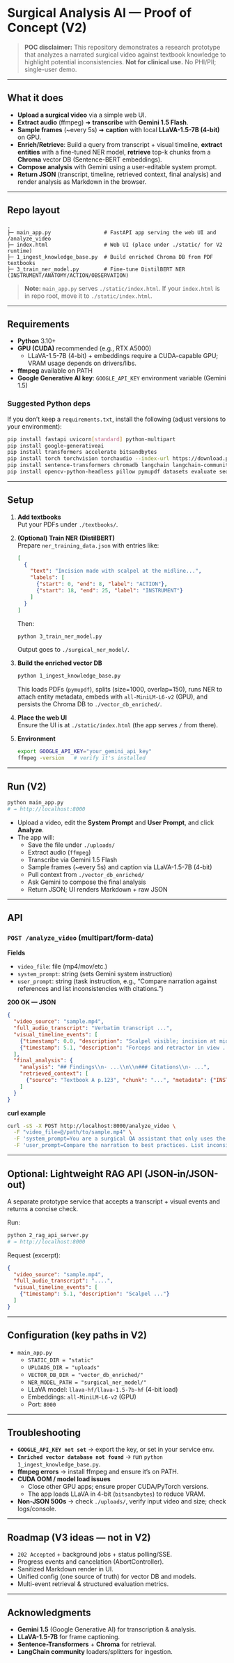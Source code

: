 # Surgical Analysis AI — Proof of Concept (V2)

> **POC disclaimer:** This repository demonstrates a research prototype that analyzes a narrated surgical video against textbook knowledge to highlight potential inconsistencies. **Not for clinical use.** No PHI/PII; single-user demo.

---

## What it does

- **Upload a surgical video** via a simple web UI.
- **Extract audio** (ffmpeg) ➜ **transcribe** with **Gemini 1.5 Flash**.
- **Sample frames** (~every 5s) ➜ **caption** with local **LLaVA-1.5-7B (4-bit)** on GPU.
- **Enrich/Retrieve**: Build a query from transcript + visual timeline, **extract entities** with a fine-tuned NER model, **retrieve** top-k chunks from a **Chroma** vector DB (Sentence-BERT embeddings).
- **Compose analysis** with Gemini using a user-editable system prompt.
- **Return JSON** (transcript, timeline, retrieved context, final analysis) and render analysis as Markdown in the browser.

---

## Repo layout

```
.
├─ main_app.py                 # FastAPI app serving the web UI and /analyze_video
├─ index.html                  # Web UI (place under ./static/ for V2 runtime)
├─ 1_ingest_knowledge_base.py  # Build enriched Chroma DB from PDF textbooks
├─ 3_train_ner_model.py        # Fine-tune DistilBERT NER (INSTRUMENT/ANATOMY/ACTION/OBSERVATION)
```

> **Note:** `main_app.py` serves `./static/index.html`. If your `index.html` is in repo root, move it to `./static/index.html`.

---

## Requirements

- **Python** 3.10+  
- **GPU (CUDA)** recommended (e.g., RTX A5000)  
  - LLaVA-1.5-7B (4-bit) + embeddings require a CUDA-capable GPU; VRAM usage depends on drivers/libs.
- **ffmpeg** available on PATH  
- **Google Generative AI key**: `GOOGLE_API_KEY` environment variable (Gemini 1.5)

### Suggested Python deps

If you don’t keep a `requirements.txt`, install the following (adjust versions to your environment):

```bash
pip install fastapi uvicorn[standard] python-multipart
pip install google-generativeai
pip install transformers accelerate bitsandbytes
pip install torch torchvision torchaudio --index-url https://download.pytorch.org/whl/cu121  # pick your CUDA
pip install sentence-transformers chromadb langchain langchain-community
pip install opencv-python-headless pillow pymupdf datasets evaluate seqeval
```

---

## Setup

1. **Add textbooks**  
   Put your PDFs under `./textbooks/`.

2. **(Optional) Train NER (DistilBERT)**  
   Prepare `ner_training_data.json` with entries like:
   ```json
   [
     {
       "text": "Incision made with scalpel at the midline...",
       "labels": [
         {"start": 0, "end": 8, "label": "ACTION"},
         {"start": 18, "end": 25, "label": "INSTRUMENT"}
       ]
     }
   ]
   ```
   Then:
   ```bash
   python 3_train_ner_model.py
   ```
   Output goes to `./surgical_ner_model/`.

3. **Build the enriched vector DB**  
   ```bash
   python 1_ingest_knowledge_base.py
   ```
   This loads PDFs (`pymupdf`), splits (size=1000, overlap=150), runs NER to attach entity metadata, embeds with `all-MiniLM-L6-v2` (GPU), and persists the Chroma DB to `./vector_db_enriched/`.

4. **Place the web UI**  
   Ensure the UI is at `./static/index.html` (the app serves `/` from there).

5. **Environment**  
   ```bash
   export GOOGLE_API_KEY="your_gemini_api_key"
   ffmpeg -version   # verify it's installed
   ```

---

## Run (V2)

```bash
python main_app.py
# → http://localhost:8000
```

- Upload a video, edit the **System Prompt** and **User Prompt**, and click **Analyze**.
- The app will:
  - Save the file under `./uploads/`
  - Extract audio (`ffmpeg`)
  - Transcribe via Gemini 1.5 Flash
  - Sample frames (~every 5s) and caption via LLaVA-1.5-7B (4-bit)
  - Pull context from `./vector_db_enriched/`
  - Ask Gemini to compose the final analysis
  - Return JSON; UI renders Markdown + raw JSON

---

## API

### `POST /analyze_video` (multipart/form-data)

**Fields**
- `video_file`: file (mp4/mov/etc.)
- `system_prompt`: string (sets Gemini system instruction)
- `user_prompt`: string (task instruction, e.g., “Compare narration against references and list inconsistencies with citations.”)

**200 OK — JSON**
```json
{
  "video_source": "sample.mp4",
  "full_audio_transcript": "Verbatim transcript ...",
  "visual_timeline_events": [
    {"timestamp": 0.0, "description": "Scalpel visible; incision at midline ..."},
    {"timestamp": 5.1, "description": "Forceps and retractor in view ..."}
  ],
  "final_analysis": {
    "analysis": "## Findings\\n- ...\\n\\n### Citations\\n- ...",
    "retrieved_context": [
      {"source": "Textbook A p.123", "chunk": "...", "metadata": {"INSTRUMENT": ["scalpel"], "ACTION": ["incision"]}}
    ]
  }
}
```

**curl example**
```bash
curl -sS -X POST http://localhost:8000/analyze_video \
  -F "video_file=@/path/to/sample.mp4" \
  -F 'system_prompt=You are a surgical QA assistant that only uses the provided references.' \
  -F 'user_prompt=Compare the narration to best practices. List inconsistencies and cite retrieved sources.'
```

---

## Optional: Lightweight RAG API (JSON-in/JSON-out)

A separate prototype service that accepts a transcript + visual events and returns a concise check.

Run:
```bash
python 2_rag_api_server.py
# → http://localhost:8000
```

Request (excerpt):
```json
{
  "video_source": "sample.mp4",
  "full_audio_transcript": "....",
  "visual_timeline_events": [
    {"timestamp": 5.1, "description": "Scalpel ..."}
  ]
}
```

---

## Configuration (key paths in V2)

- `main_app.py`
  - `STATIC_DIR = "static"`
  - `UPLOADS_DIR = "uploads"`
  - `VECTOR_DB_DIR = "vector_db_enriched/"`
  - `NER_MODEL_PATH = "surgical_ner_model/"`
  - LLaVA model: `llava-hf/llava-1.5-7b-hf` (4-bit load)
  - Embeddings: `all-MiniLM-L6-v2` (GPU)
  - Port: `8000`

---

## Troubleshooting

- **`GOOGLE_API_KEY not set`** → export the key, or set in your service env.
- **`Enriched vector database not found`** → run `python 1_ingest_knowledge_base.py`.
- **ffmpeg errors** → install ffmpeg and ensure it’s on PATH.
- **CUDA OOM / model load issues**
  - Close other GPU apps; ensure proper CUDA/PyTorch versions.
  - The app loads LLaVA in 4-bit (`bitsandbytes`) to reduce VRAM.
- **Non-JSON 500s** → check `./uploads/`, verify input video and size; check logs/console.

---

## Roadmap (V3 ideas — not in V2)

- `202 Accepted` + background jobs + status polling/SSE.
- Progress events and cancelation (AbortController).
- Sanitized Markdown render in UI.
- Unified config (one source of truth) for vector DB and models.
- Multi-event retrieval & structured evaluation metrics.

---

## Acknowledgments

- **Gemini 1.5** (Google Generative AI) for transcription & analysis.
- **LLaVA-1.5-7B** for frame captioning.
- **Sentence-Transformers** + **Chroma** for retrieval.
- **LangChain community** loaders/splitters for ingestion.
